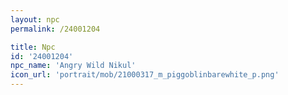 ```yaml
---
layout: npc
permalink: /24001204

title: Npc
id: '24001204'
npc_name: 'Angry Wild Nikul'
icon_url: 'portrait/mob/21000317_m_piggoblinbarewhite_p.png'
---
```

